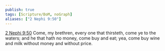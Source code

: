 ```yaml
---
publish: true
tags: [Scripture/BoM, noGraph]
aliases: ["2 Nephi 9:50"]
---
```

[2 Nephi 9:50](https://churchofjesuschrist.org/study/scriptures/bofm/2-ne/9?lang=eng&id=p50#p50) Come, my brethren, every one that thirsteth, come ye to the waters; and he that hath no money, come buy and eat; yea, come buy wine and milk without money and without price.
